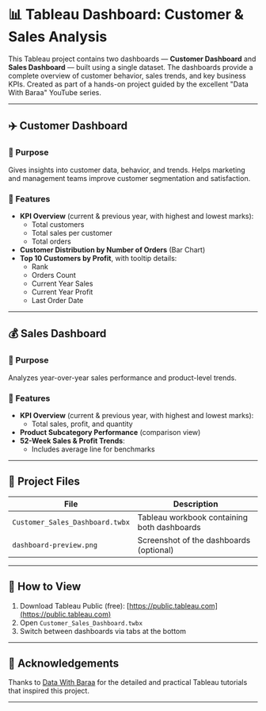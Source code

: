 # 📊 Tableau Dashboard: Customer & Sales Analysis

This Tableau project contains two dashboards — **Customer Dashboard** and **Sales Dashboard** — built using a single dataset. The dashboards provide a complete overview of customer behavior, sales trends, and key business KPIs. Created as part of a hands-on project guided by the excellent "Data With Baraa" YouTube series.

---

## ✈️ Customer Dashboard

### 🎯 Purpose
Gives insights into customer data, behavior, and trends. Helps marketing and management teams improve customer segmentation and satisfaction.

### 📌 Features
- **KPI Overview** (current & previous year, with highest and lowest marks):
  - Total customers 
  - Total sales per customer
  - Total orders
- **Customer Distribution by Number of Orders** (Bar Chart)
- **Top 10 Customers by Profit**, with tooltip details:
  - Rank
  - Orders Count
  - Current Year Sales
  - Current Year Profit
  - Last Order Date

---

## 💰 Sales Dashboard

### 🎯 Purpose
Analyzes year-over-year sales performance and product-level trends.

### 📌 Features
- **KPI Overview** (current & previous year, with highest and lowest marks):
  - Total sales, profit, and quantity
- **Product Subcategory Performance** (comparison view)
- **52-Week Sales & Profit Trends**:
  - Includes average line for benchmarks

---

## 📁 Project Files

| File | Description |
|------|-------------|
| `Customer_Sales_Dashboard.twbx` | Tableau workbook containing both dashboards |
| `dashboard-preview.png` | Screenshot of the dashboards (optional) |

---

## 🚀 How to View
1. Download Tableau Public (free): [https://public.tableau.com](https://public.tableau.com)
2. Open `Customer_Sales_Dashboard.twbx`
3. Switch between dashboards via tabs at the bottom

---

## 🙌 Acknowledgements

Thanks to [Data With Baraa](https://www.youtube.com/@DataWithBaraa) for the detailed and practical Tableau tutorials that inspired this project.

---
